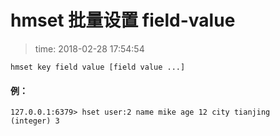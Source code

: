 # hmset 批量设置 field-value
>time: 2018-02-28 17:54:54

```
hmset key field value [field value ...]
```
#### 例：
```
127.0.0.1:6379> hset user:2 name mike age 12 city tianjing
(integer) 3
```